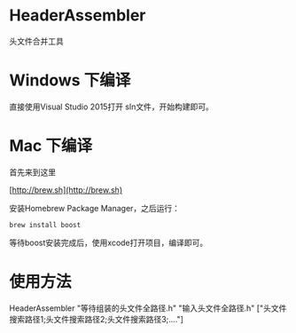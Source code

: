 # HeaderAssembler

头文件合并工具

# Windows 下编译

直接使用Visual Studio 2015打开 sln文件，开始构建即可。


# Mac 下编译

首先来到这里

[http://brew.sh](http://brew.sh)

安装Homebrew Package Manager，之后运行：
```
brew install boost
```

等待boost安装完成后，使用xcode打开项目，编译即可。

# 使用方法

HeaderAssembler "等待组装的头文件全路径.h" "输入头文件全路径.h" ["头文件搜索路径1;头文件搜索路径2;头文件搜索路径3;...."]

